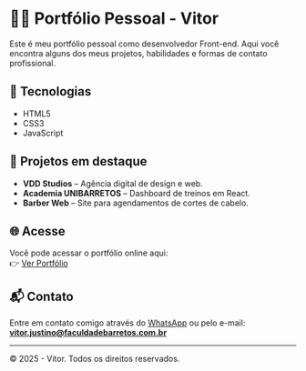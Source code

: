 # 🧑‍💻 Portfólio Pessoal - Vitor

Este é meu portfólio pessoal como desenvolvedor Front-end. Aqui você encontra alguns dos meus projetos, habilidades e formas de contato profissional.

## 🚀 Tecnologias

- HTML5
- CSS3
- JavaScript

## 💼 Projetos em destaque

- **VDD Studios** – Agência digital de design e web.
- **Academia UNIBARRETOS** – Dashboard de treinos em React.
- **Barber Web** – Site para agendamentos de cortes de cabelo.

## 🌐 Acesse

Você pode acessar o portfólio online aqui:  
👉 [Ver Portfólio](https://SEU_USUARIO.github.io/NOME_DO_REPO)

## 📬 Contato

Entre em contato comigo através do [WhatsApp](https://wa.me/5517981117587?text=Olá%2C+vim+pelo+seu+portfólio!) ou pelo e-mail: **vitor.justino@faculdadebarretos.com.br**

---

© 2025 - Vitor. Todos os direitos reservados.
